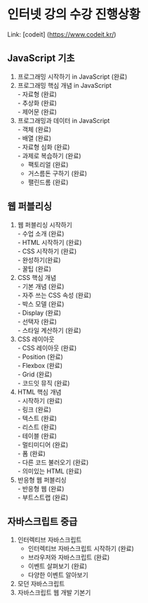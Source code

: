 # 인터넷 강의 수강 진행상황
Link: [codeit] (https://www.codeit.kr/)

## JavaScript 기초
   1. 프로그래밍 시작하기 in JavaScript (완료)   
   2. 프로그래밍 핵심 개념 in JavaScript   
    - 자료형 (완료)   
    - 추상화 (완료)   
    - 제어문 (완료)   
   3. 프로그래밍과 데이터 in JavaScript   
    - 객체 (완료)   
    - 배열 (완료)   
    - 자료형 심화 (완료)   
    - 과제로 복습하기 (완료)   
      + 팩토리얼 (완료)
      + 거스름돈 구하기 (완료)
      + 팰린드롬 (완료)
    
## 웹 퍼블리싱
  1. 웹 퍼블리싱 시작하기   
    - 수업 소개 (완료)   
    - HTML 시작하기 (완료)   
    - CSS 시작하기 (완료)   
    - 완성하기(완료)   
    - 꿀팁 (완료)   
  2. CSS 핵심 개념   
    - 기본 개념 (완료)   
    - 자주 쓰는 CSS 속성 (완료)   
    - 박스 모델 (완료)   
    - Display (완료)   
    - 선택자 (완료)   
    - 스타일 계산하기 (완료)   
  3. CSS 레이아웃   
    - CSS 레이아웃 (완료)   
    - Position (완료)   
    - Flexbox (완료)   
    - Grid (완료)   
    - 코드잇 뮤직 (완료)   
  4. HTML 핵심 개념   
    - 시작하기 (완료)   
    - 링크 (완료)   
    - 텍스트 (완료)   
    - 리스트 (완료)   
    - 테이블 (완료)   
    - 멀티미디어 (완료)   
    - 폼 (완료)   
    - 다른 코드 불러오기 (완료)   
    - 의미있는 HTML (완료)   
  5. 반응형 웹 퍼블리싱   
    - 반응형 웹 (완료)   
    - 부트스트랩 (완료)   

## 자바스크립트 중급
   1. 인터렉티브 자바스크립트
      - 인터렉티브 자바스크립트 시작하기 (완료)
      - 브라우저와 자바스크립트 (완료)
      - 이벤트 살펴보기 (완료)
      - 다양한 이벤트 알아보기
   2. 모던 자바스크립트
   3. 자바스크립트 웹 개발 기본기
      
      
      
      
